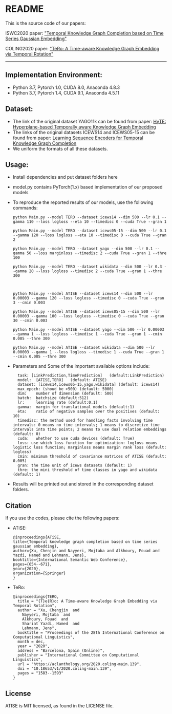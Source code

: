 README
===========================
This is the source code of our papers: 

ISWC2020 paper: ["Temporal Knowledge Graph Completion based on Time Series Gaussian Embedding"](https://arxiv.org/pdf/1911.07893.pdf)

COLING2020 paper: ["TeRo: A Time-aware Knowledge Graph Embedding via Temporal Rotation"](https://arxiv.org/pdf/2010.01029.pdf)
****
## Implementation Environment:
* Python 3.7, Pytorch 1.0, CUDA 8.0, Anaconda 4.8.3
* Python 3.7, Pytorch 1.4, CUDA 9.1, Anaconda 4.5.11


## Dataset:
* The link of the original dataset YAGO11k can be found from paper: [HyTE: Hyperplane-based Temporally aware Knowledge Graph Embedding](https://github.com/malllabiisc/HyTE)
* The links of the original datasets ICEWS14 and ICEWS05-15 can be found from paper: [Learning Sequence Encoders for Temporal Knowledge Graph Completion](https://github.com/nle-ml/mmkb)
* We uniform the formats of all these datasets.

## Usage:
* Install dependencies and put dataset folders here  
* model.py contains PyTorch(1.x) based implementation of our proposed models
* To reproduce the reported results of our models, use the following commands:

      python Main.py --model TERO --dataset icews14 --dim 500 --lr 0.1 --gamma 110 --loss logloss --eta 10 --timedisc 0 --cuda True --gran 1

      python Main.py --model TERO --dataset icews05-15 --dim 500 --lr 0.1 --gamma 120 --loss logloss --eta 10 --timedisc 0 --cuda True --gran 2

      python Main.py --model TERO --dataset yago --dim 500 --lr 0.1 --gamma 50 --loss marginloss --timedisc 2 --cuda True --gran 1 --thre 100

      python Main.py --model TERO --dataset wikidata --dim 500 --lr 0.3 --gamma 20 --loss logloss --timedisc 2 --cuda True --gran 1 --thre 300



      python Main.py --model ATISE --dataset icews14 --dim 500 --lr 0.00003 --gamma 120 --loss logloss --timedisc 0 --cuda True --gran 3 --cmin 0.003

      python Main.py --model ATISE --dataset icews05-15 --dim 500 --lr 0.00003 --gamma 100 --loss logloss --timedisc 0 --cuda True --gran 30 --cmin 0.003

      python Main.py --model ATISE --dataset yago --dim 500 --lr 0.00003 --gamma 1 --loss logloss --timedisc 1 --cuda True --gran 1 --cmin 0.005 --thre 300

      python Main.py --model ATISE --dataset wikidata --dim 500 --lr 0.00003 --gamma 1 --loss logloss --timedisc 1 --cuda True --gran 1 --cmin 0.005 --thre 300

* Parameters and Some of the important available options include:  

	    task: [LinkPrediction,TimePrediction]	(default:LinkPrediction)	
	    model:  [ATISE,TERO]   (default: ATISE)
	    dataset: [icews14,icews05-15,yago,wikidata] (default: icews14)
	    max_epoch: (shoud be >500) (default: 5000)
	    dim: 	number of dimension (default: 500)
	    batch: 	batchsize (default:512)
	    lr: 	learning rate (default:0.1)
	    gamma: 	margin for translational models (default:1)
	    eta:	ratio of negative samples over the positives (default: 10)
	    timedisc: the method used for handling facts involving time intervals: 0 means no time intervals; 1 means to discretize time intervals into time points; 2 means to use dual relation embeddings (default: 0)
	    cuda:   whether to use cuda devices (default: True)
	    loss: use which loss function for optimization: logloss means logistic loss function; marginloss means margin rank loss (default: logloss)
	    cmin: minimum threshold of covariance matrices of ATISE (default: 0.005)
	    gran: the time unit of icews datasets (default: 1)
	    thre: the mini threshold of time classes in yago and wikidata (default: 1)

* Results will be printed out and stored in the corresponding dataset folders.

## Citation
If you use the codes, please cite the following papers:
* ATiSE:

      @inproceedings{ATiSE,
	  title={Temporal knowledge graph completion based on time series gaussian embedding},
	  author={Xu, Chenjin and Nayyeri, Mojtaba and Alkhoury, Fouad and Yazdi, Hamed and Lehmann, Jens},
	  booktitle={International Semantic Web Conference},
	  pages={654--671},
	  year={2020},
	  organization={Springer}
      }
      
* TeRo:

      @inproceedings{TERO,
	    title = "{T}e{R}o: A Time-aware Knowledge Graph Embedding via Temporal Rotation",
	    author = "Xu, Chengjin  and
	      Nayyeri, Mojtaba  and
	      Alkhoury, Fouad  and
	      Shariat Yazdi, Hamed  and
	      Lehmann, Jens",
	    booktitle = "Proceedings of the 28th International Conference on Computational Linguistics",
	    month = dec,
	    year = "2020",
	    address = "Barcelona, Spain (Online)",
	    publisher = "International Committee on Computational Linguistics",
	    url = "https://aclanthology.org/2020.coling-main.139",
	    doi = "10.18653/v1/2020.coling-main.139",
	    pages = "1583--1593"
      }

## License
ATISE is MIT licensed, as found in the LICENSE file.
